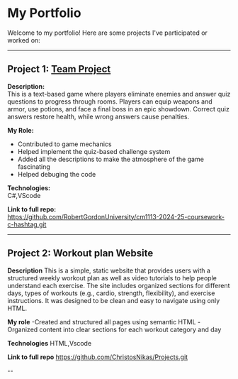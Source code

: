 # My Portfolio

Welcome to my portfolio! Here are some projects I've participated or worked on:

---

## Project 1: [Team Project](https://github.com/RobertGordonUniversity/cm1113-2024-25-coursework-c-hashtag.git)

**Description:**  
This is a text-based game where players eliminate enemies and answer quiz questions to progress through rooms. Players can equip weapons and armor, use potions, and face a final boss in an epic showdown. Correct quiz answers restore health, while wrong answers cause penalties.

**My Role:**  
- Contributed to game mechanics
- Helped implement the quiz-based challenge system
- Added all the descriptions to make the atmosphere of the game fascinating
- Helped debuging the code
  
**Technologies:**  
C#,VScode

**Link to full repo:**  
https://github.com/RobertGordonUniversity/cm1113-2024-25-coursework-c-hashtag.git

---
## Project 2: Workout plan Website

**Description**
This is a simple, static website that provides users with a structured weekly workout plan as well as video tutorials to help people understand each exercise. The site includes organized sections for different days, types of workouts (e.g., cardio, strength, flexibility), and exercise instructions. It was designed to be clean and easy to navigate using only HTML.

**My role**
-Created and structured all pages using semantic HTML
-Organized content into clear sections for each workout category and day

**Technologies**
HTML,Vscode

**Link to full repo**
https://github.com/ChristosNikas/Projects.git

--
